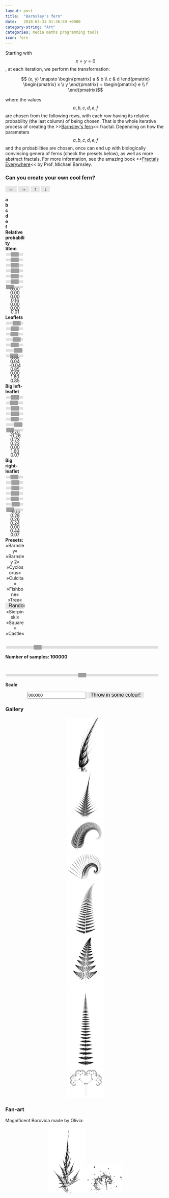 ```yaml
---
layout: post
title:  "Barnsley's fern"
date:   2018-03-31 01:36:59 +0000
category-string: "Art"
categories: media maths programming tools
icon: fern
---
```


<script src="/assets/script/jscolor.min.js"></script>

<!-- Controls of the game -->

<style>
.slidecontainer {
    width: 100%;
}

.slider {
    -webkit-appearance: none;
    width: 100%;
    height: 8px;
    background: #d3d3d3;
    outline: none;
    opacity: 0.7;
    -webkit-transition: .2s;
    transition: opacity .2s;
}

.slider:hover {
    opacity: 1;
}

.slider::-webkit-slider-thumb {
    -webkit-appearance: none;
    appearance: none;
    width: 25px;
    height: 14px;
    background: #777;
    cursor: pointer;
}

.slider::-moz-range-thumb {
    width: 12px;
    height: 12px;
    background: #4CAF50;
    cursor: pointer;
}

.button {
    background-color: #e7e7e7;
    color: black;
    border: none;
    padding: 1px 10px;
    text-align: center;
    text-decoration: none;
    display: inline-block;
    font-size: 16px;
    cursor: pointer;
  }
</style>


Starting with $$x = y = 0$$, at each iteration, we perform the transformation:

$$ (x, y) \mapsto \begin{pmatrix} a & b \\ c & d \end{pmatrix} \begin{pmatrix} x \\ y \end{pmatrix} + \begin{pmatrix} e \\ f \end{pmatrix}$$

where the values $$a, b, c, d, e, f$$ are chosen from the following rows, with each row having its relative probability (the last column) of being chosen. That is the whole iterative process of creating the >>[Barnsley's fern](https://en.wikipedia.org/wiki/Barnsley_fern)<< fractal. Depending on how the parameters $$a,b,c,d,e,f$$ and the probabilities are chosen, once can end up with biologically convincing genera of ferns (check the presets below), as well as more abstract fractals. For more information, see the amazing book >>[Fractals Everywhere](https://www.amazon.co.uk/Fractals-Everywhere-Prof-Michael-Barnsley/dp/0120790610)<< by Prof. Michael Barnsley.

### Can you create your own cool fern?

<!-- Canvas -->



<center>  
  <canvas id="canvas" style="width:70%;"></canvas>
</center>

<!-- Controls -->
<button onclick="ctx.translate(-canvas.width/50, 0); draw_fern();" class="button"> &larr; </button>
<button onclick="ctx.translate(canvas.width/50, 0); draw_fern();" class="button"> &rarr; </button>
<button onclick="ctx.translate(0, -canvas.width/50); draw_fern();" class="button"> &uarr; </button>
<button onclick="ctx.translate(0, canvas.width/50); draw_fern();" class="button"> &darr; </button>


<div class="row" style="width:100%;">
  <div class="column" style="font-weight:bold; width:12%;"> </div>
  <div class="column" style="font-weight:bold; width:12%;"> a </div>
  <div class="column" style="font-weight:bold; width:12%;"> b </div>
  <div class="column" style="font-weight:bold; width:12%;"> c </div>
  <div class="column" style="font-weight:bold; width:12%;"> d </div>
  <div class="column" style="font-weight:bold; width:12%;"> e </div>
  <div class="column" style="font-weight:bold; width:12%;"> f </div>
  <div class="column" style="font-weight:bold; width:12%;"> Relative probability </div>
</div>
<div class="row" style="width:100%;">
  <div class="column" style="font-weight:bold; width:12%;"> Stem </div>
  <div class="column" style="font-weight:bold; width:12%;">  <input type="range" class="slider" oninput="update_captions()"  step="0.01" min="-2.0" max="2.0" id="a1" style="width:90%" value="0.0"/> </div>
  <div class="column" style="font-weight:bold; width:12%;">  <input type="range" class="slider" oninput="update_captions()"  step="0.01" min="-2.0" max="2.0" id="b1" style="width:90%" value="0.0"/> </div>
  <div class="column" style="font-weight:bold; width:12%;">  <input type="range" class="slider" oninput="update_captions()"  step="0.01" min="-2.0" max="2.0" id="c1"  style="width:90%" value="0.0"/>  </div>
  <div class="column" style="font-weight:bold; width:12%;">  <input type="range" class="slider" oninput="update_captions()"  step="0.01" min="-2.0" max="2.0" id="d1"  style="width:90%" value="0.16"/>  </div>
  <div class="column" style="font-weight:bold; width:12%;">  <input type="range" class="slider" oninput="update_captions()"  step="0.01" min="-2.0" max="2.0" id="e1"  style="width:90%" value="0.0"/>  </div>
  <div class="column" style="font-weight:bold; width:12%;">  <input type="range" class="slider" oninput="update_captions()"  step="0.01" min="-2.0" max="2.0" id="f1"  style="width:90%" value="0.0"/>  </div>
  <div class="column" style="font-weight:bold; width:12%;">  <input type="range" class="slider" oninput="update_captions()"  step="0.01" min="0.0" max="2.0" id="p1"  style="width:90%" value="0.01"/>  </div>
</div>
<div class="row" style="width:100%;">
  <div class="column" align="center" style="margin-top: -5px; width:12%;">  </div>
  <div class="column" align="center" id="a1o" style="margin-top: -5px; width:12%;"> 0.00 </div>
  <div class="column" align="center" id="b1o" style="margin-top: -5px; width:12%;"> 0.00 </div>
  <div class="column" align="center" id="c1o" style="margin-top: -5px; width:12%;"> 0.00 </div>
  <div class="column" align="center" id="d1o" style="margin-top: -5px; width:12%;"> 0.16 </div>
  <div class="column" align="center" id="e1o" style="margin-top: -5px; width:12%;"> 0.00 </div>
  <div class="column" align="center" id="f1o" style="margin-top: -5px; width:12%;"> 0.00 </div>
  <div class="column" align="center" id="p1o" style="margin-top: -5px; width:12%;"> 0.01 </div>
</div>
<div class="row" style="width:100%;">
  <div class="column" style="font-weight:bold; width:12%;"> Leaflets </div>
  <div class="column" style="font-weight:bold; width:12%;">  <input type="range" class="slider" oninput="update_captions()"  step="0.01" min="-2.0" max="2.0" id="a2"  style="width:90%" value="0.85"/>  </div>
  <div class="column" style="font-weight:bold; width:12%;">  <input type="range" class="slider" oninput="update_captions()"  step="0.01" min="-2.0" max="2.0" id="b2"  style="width:90%" value="0.04"/>  </div>
  <div class="column" style="font-weight:bold; width:12%;">  <input type="range" class="slider" oninput="update_captions()"  step="0.01" min="-2.0" max="2.0" id="c2"  style="width:90%" value="-0.04"/>  </div>
  <div class="column" style="font-weight:bold; width:12%;">  <input type="range" class="slider" oninput="update_captions()"  step="0.01" min="-2.0" max="2.0" id="d2"  style="width:90%" value="0.85"/>  </div>
  <div class="column" style="font-weight:bold; width:12%;">  <input type="range" class="slider" oninput="update_captions()"  step="0.01" min="-2.0" max="2.0" id="e2"  style="width:90%" value="0.0"/>  </div>
  <div class="column" style="font-weight:bold; width:12%;">  <input type="range" class="slider" oninput="update_captions()"  step="0.01" min="-2.0" max="2.0" id="f2"  style="width:90%" value="1.60"/>  </div>
  <div class="column" style="font-weight:bold; width:12%;">  <input type="range" class="slider" oninput="update_captions()"  step="0.01" min="0.0" max="2.0" id="p2"  style="width:90%" value="0.85"/> </div>
</div>
<div class="row" style="width:100%;">
  <div class="column" align="center" style="margin-top: -5px; width:12%;">  </div>
  <div class="column" align="center" id="a2o" style="margin-top: -5px; width:12%;"> 0.85 </div>
  <div class="column" align="center" id="b2o" style="margin-top: -5px; width:12%;"> 0.04 </div>
  <div class="column" align="center" id="c2o" style="margin-top: -5px; width:12%;"> -0.04 </div>
  <div class="column" align="center" id="d2o" style="margin-top: -5px; width:12%;"> 0.85 </div>
  <div class="column" align="center" id="e2o" style="margin-top: -5px; width:12%;"> 0.00 </div>
  <div class="column" align="center" id="f2o" style="margin-top: -5px; width:12%;"> 1.60 </div>
  <div class="column" align="center" id="p2o" style="margin-top: -5px; width:12%;"> 0.85 </div>
</div>
<div class="row" style="width:100%;">
  <div class="column" style="font-weight:bold; width:12%;"> Big left-leaflet </div>
  <div class="column" style="font-weight:bold; width:12%;">  <input type="range" class="slider" oninput="update_captions()"  step="0.01" min="-2.0" max="2.0" id="a3"  style="width:90%" value="0.20"/>  </div>
  <div class="column" style="font-weight:bold; width:12%;">  <input type="range" class="slider" oninput="update_captions()"  step="0.01" min="-2.0" max="2.0" id="b3"  style="width:90%" value="-0.26"/>  </div>
  <div class="column" style="font-weight:bold; width:12%;">  <input type="range" class="slider" oninput="update_captions()"  step="0.01" min="-2.0" max="2.0" id="c3"  style="width:90%" value="0.23"/>  </div>
  <div class="column" style="font-weight:bold; width:12%;">  <input type="range" class="slider" oninput="update_captions()"  step="0.01" min="-2.0" max="2.0" id="d3"  style="width:90%" value="0.22"/>  </div>
  <div class="column" style="font-weight:bold; width:12%;">  <input type="range" class="slider" oninput="update_captions()"  step="0.01" min="-2.0" max="2.0" id="e3"  style="width:90%" value="0.0"/>  </div>
  <div class="column" style="font-weight:bold; width:12%;">  <input type="range" class="slider" oninput="update_captions()"  step="0.01" min="-2.0" max="2.0" id="f3"  style="width:90%" value="1.60"/>  </div>
  <div class="column" style="font-weight:bold; width:12%;">  <input type="range" class="slider" oninput="update_captions()"  step="0.01" min="0.0" max="2.0" id="p3"  style="width:90%" value="0.07"/>  </div>
</div>
<div class="row" style="width:100%;">
  <div class="column" align="center" style="margin-top: -5px; width:12%;">  </div>
  <div class="column" align="center" id="a3o" style="margin-top: -5px; width:12%;"> 0.20 </div>
  <div class="column" align="center" id="b3o" style="margin-top: -5px; width:12%;"> -0.26 </div>
  <div class="column" align="center" id="c3o" style="margin-top: -5px; width:12%;"> 0.23 </div>
  <div class="column" align="center" id="d3o" style="margin-top: -5px; width:12%;"> 0.22 </div>
  <div class="column" align="center" id="e3o" style="margin-top: -5px; width:12%;"> 0.00 </div>
  <div class="column" align="center" id="f3o" style="margin-top: -5px; width:12%;"> 1.60 </div>
  <div class="column" align="center" id="p3o" style="margin-top: -5px; width:12%;"> 0.07 </div>
</div>
<div class="row" style="width:100%;">
  <div class="column" style="font-weight:bold; width:12%;"> Big right-leaflet </div>
  <div class="column" style="font-weight:bold; width:12%;">  <input type="range" class="slider" oninput="update_captions()"  step="0.01" min="-2.0" max="2.0" id="a4"  style="width:90%" value="-0.15"/>  </div>
  <div class="column" style="font-weight:bold; width:12%;">  <input type="range" class="slider" oninput="update_captions()"  step="0.01" min="-2.0" max="2.0" id="b4"  style="width:90%" value="0.28"/>  </div>
  <div class="column" style="font-weight:bold; width:12%;">  <input type="range" class="slider" oninput="update_captions()"  step="0.01" min="-2.0" max="2.0" id="c4"  style="width:90%" value="0.26"/>  </div>
  <div class="column" style="font-weight:bold; width:12%;">  <input type="range" class="slider" oninput="update_captions()"  step="0.01" min="-2.0" max="2.0" id="d4"  style="width:90%" value="0.24"/>  </div>
  <div class="column" style="font-weight:bold; width:12%;">  <input type="range" class="slider" oninput="update_captions()"  step="0.01" min="-2.0" max="2.0" id="e4"  style="width:90%" value="0.0"/>  </div>
  <div class="column" style="font-weight:bold; width:12%;">  <input type="range" class="slider" oninput="update_captions()"  step="0.01" min="-2.0" max="2.0" id="f4"  style="width:90%" value="0.44"/>  </div>
  <div class="column" style="font-weight:bold; width:12%;">  <input type="range" class="slider" oninput="update_captions()"  step="0.01" min="0.0" max="2.0" id="p4"  style="width:90%" value="0.07"/> </div>
</div>
<div class="row" style="width:100%;">
  <div class="column" align="center" style="margin-top: -5px; width:12%;">  </div>
  <div class="column" align="center" id="a4o" style="margin-top: -5px; width:12%;"> -0.15 </div>
  <div class="column" align="center" id="b4o" style="margin-top: -5px; width:12%;"> 0.28 </div>
  <div class="column" align="center" id="c4o" style="margin-top: -5px; width:12%;"> 0.26 </div>
  <div class="column" align="center" id="d4o" style="margin-top: -5px; width:12%;"> 0.24 </div>
  <div class="column" align="center" id="e4o" style="margin-top: -5px; width:12%;"> 0.00 </div>
  <div class="column" align="center" id="f4o" style="margin-top: -5px; width:12%;"> 0.44 </div>
  <div class="column" align="center" id="p4o" style="margin-top: -5px; width:12%;"> 0.07 </div>
</div>

<div class="row">
  <div class="column" style="width:12%; font-weight:bold;"> Presets: </div>
  <div class="column" style="width:12%" align="center"> <a onclick="set_preset('barnsley')"> »Barnsley«</a> </div>
  <div class="column" style="width:12%" align="center"> <a onclick="set_preset('barnsley2')"> »Barnsley 2«</a> </div>
  <div class="column" style="width:12%" align="center"> <a onclick="set_preset('cyclosorus')"> »Cyclosorus«</a> </div>
  <div class="column" style="width:12%" align="center"> <a onclick="set_preset('culcita')"> »Culcita«</a> </div>
  <div class="column" style="width:12%" align="center"> <a onclick="set_preset('fishbone')"> »Fishbone«</a> </div>
  <div class="column" style="width:12%" align="center"> <a onclick="set_preset('tree')"> »Tree«</a> </div>
  <div class="column" style="width:12%" align="center"> <button onclick="set_random()" class="button"> Randomize! </button> </div>
</div>

<div class="row">
  <div class="column" style="width:12%; font-weight:bold;"> </div>
  <div class="column" style="width:12%" align="center"> <a onclick="set_preset('sierpinski')"> »Sierpinski«</a> </div>
  <div class="column" style="width:12%" align="center"> <a onclick="set_preset('square')"> »Square«</a> </div>
  <div class="column" style="width:12%" align="center">  <a onclick="set_preset('castle')"> »Castle«</a>  </div>
  <div class="column" style="width:12%" align="center">  </div>
  <div class="column" style="width:12%" align="center">  </div>
  <div class="column" style="width:12%" align="center">  </div>
  <div class="column" style="width:12%" align="center">  </div>
</div>

<div style="padding-top: 25px;">
<input type="range" min="5000" max="500000" value="100000" step="5000" class="slider" id="samples_slider" oninput="update_samples(); draw_fern();" style="width:95%;">
<p id="samples_output" style="font-weight:bold;"> Number of samples: 100000 </p>
</div>

<div style="padding-top: 25px;">
<input type="range" class="slider" id="scale_slider" oninput="update_scale(); draw_fern();" style="width:95%;">
<p style="font-weight:bold;"> Scale </p>
</div>

 <div align="center" class="row"> <input type="text" class="jscolor" id="colorinput" value="000000"> <button class="button" onclick="set_colour()"> Throw in some colour! </button> </div>

<!-- Gallery  -->



### Gallery
<div align="center">
<div class="row">
<div class="column" style="width:23%;"><img src="/assets/image/bernsleys_fern_gallery/1.png"></div>
<div class="column" style="width:23%;"><img src="/assets/image/bernsleys_fern_gallery/2.png"></div>
<div class="column" style="width:23%;"><img src="/assets/image/bernsleys_fern_gallery/3.png"></div>
<div class="column" style="width:23%;"><img src="/assets/image/bernsleys_fern_gallery/4.png"></div>
</div>

<div class="row">
<div class="column" style="width:23%;"><img src="/assets/image/bernsleys_fern_gallery/5.png"></div>
<div class="column" style="width:23%;"><img src="/assets/image/bernsleys_fern_gallery/6.png"></div>
<div class="column" style="width:23%;"><img src="/assets/image/bernsleys_fern_gallery/7.png"></div>
<div class="column" style="width:23%;"><img src="/assets/image/bernsleys_fern_gallery/8.png"></div>
</div>
</div>

### Fan-art
Magnificent Borovica made by Olivia:
<div align="center">
<img src="/assets/image/bernsleys_fern_gallery/borovica.png" style="width:23%;">
<img src="/assets/image/bernsleys_fern_gallery/leafy.png" style="width:23%;">
</div>



<!-- Javascript -->

<script>
  var canvas = document.getElementById('canvas');
  canvas.width = canvas.clientWidth;
  canvas.height =  canvas.clientWidth;
  var ctx = canvas.getContext("2d");
  var clr = '#000000';

  var scale = canvas.height/11;
  document.getElementById('scale_slider').min = scale/10;
  document.getElementById('scale_slider').step = scale/5;
  document.getElementById('scale_slider').max = scale*20;
  document.getElementById('scale_slider').value = scale;


  function hexToRgb(hex) {
    var result = /^#?([a-f\d]{2})([a-f\d]{2})([a-f\d]{2})$/i.exec(hex);
    return result ? {
        r: parseInt(result[1], 16),
        g: parseInt(result[2], 16),
        b: parseInt(result[3], 16)
    } : null;
  }


  function update_scale() {
    scale = parseFloat(document.getElementById('scale_slider').value);
  }

  function update_captions() {
    for (v in {a:'a', b:'b', c:'c', d:'d', e:'e', f:'f', p:'p'}) {
      for (n in {'1':'1', '2':'2', '3':'3', '4':'4'}) {
        vid = v + n;
        document.getElementById(vid + 'o').innerHTML = parseFloat(document.getElementById(vid).value).toFixed(2);
      }
    }
    draw_fern();
  }
  function update_samples() {
    var samples = parseInt(document.getElementById("samples_slider").value);
    document.getElementById("samples_output").innerHTML = "Number of samples: " + samples;
  }


  function draw_fern() {
    // clean the canvas
    ctx.save();
    ctx.setTransform(1, 0, 0, 1, 0, 0);
    ctx.clearRect(0, 0, canvas.width, canvas.height);
    ctx.restore();

    var samples = parseInt(document.getElementById("samples_slider").value);

    // normalize row probabilities
    var p1 = parseFloat(document.getElementById("p1").value);
    var p2 = parseFloat(document.getElementById("p2").value);
    var p3 = parseFloat(document.getElementById("p3").value);
    var p4 = parseFloat(document.getElementById("p4").value);
    var sump = p1 + p2 + p3 + p4;
    p1 = p1/sump; p2 = p2/sump; p3 = p3/sump; p4=p4/sump;

    var x = 0, y = 0;


    var rv = {
      '1': [parseFloat(document.getElementById("a1").value), parseFloat(document.getElementById("b1").value),
            parseFloat(document.getElementById("c1").value), parseFloat(document.getElementById("d1").value),
            parseFloat(document.getElementById("e1").value), parseFloat(document.getElementById("f1").value)],

      '2': [parseFloat(document.getElementById("a2").value), parseFloat(document.getElementById("b2").value),
            parseFloat(document.getElementById("c2").value), parseFloat(document.getElementById("d2").value),
            parseFloat(document.getElementById("e2").value), parseFloat(document.getElementById("f2").value)],

      '3': [parseFloat(document.getElementById("a3").value), parseFloat(document.getElementById("b3").value),
            parseFloat(document.getElementById("c3").value), parseFloat(document.getElementById("d3").value),
            parseFloat(document.getElementById("e3").value), parseFloat(document.getElementById("f3").value)],

      '4': [parseFloat(document.getElementById("a4").value), parseFloat(document.getElementById("b4").value),
            parseFloat(document.getElementById("c4").value), parseFloat(document.getElementById("d4").value),
            parseFloat(document.getElementById("e4").value), parseFloat(document.getElementById("f4").value)]
    }

    var a, b, c, d, e, f;

    for (var i = 0; i < samples; i++) {
      // Roll a die to choose the row
      var die = Math.random();
      if (die <= p1) {
        a = rv['1'][0]; b = rv['1'][1]; c = rv['1'][2]; d = rv['1'][3]; e = rv['1'][4]; f = rv['1'][5];
      } else if (die <= p1 + p2) {
        a = rv['2'][0]; b = rv['2'][1]; c = rv['2'][2]; d = rv['2'][3]; e = rv['2'][4]; f = rv['2'][5];
      } else if (die <= p1 + p2 + p3) {
        a = rv['3'][0]; b = rv['3'][1]; c = rv['3'][2]; d = rv['3'][3]; e = rv['3'][4]; f = rv['3'][5];
      } else {
        a = rv['4'][0]; b = rv['4'][1]; c = rv['4'][2]; d = rv['4'][3]; e = rv['4'][4]; f = rv['4'][5];
      }

      var oldx = parseFloat(x), oldy = parseFloat(y);
      x = a*oldx + b*oldy + e;
      y = c*oldx + d*oldy + f;

      ctx.fillRect(canvas.width/2 + scale*x, canvas.height - scale*y - 20, 1, 1);
    }
  }

  draw_fern();

  function set_preset(name) {
    fern = ferns[name];
    for (key in fern) {
      document.getElementById(key).value = fern[key];
    }
    update_captions();
    draw_fern();
  }

  function set_random() {
    for (key in ferns["barnsley"]) {
      var altvalue = parseFloat(document.getElementById(key).value) + (Math.random() - 0.5)/8;

      document.getElementById(key).value = Math.max(parseFloat(document.getElementById(key).min), Math.min(parseFloat(document.getElementById(key).max),
      altvalue));
    }
    update_captions();
    draw_fern();
  }

  function set_colour() {
    ctx.fillStyle = "#" + document.getElementById("colorinput").value;
    draw_fern();
  }

  ferns = {
    "barnsley": {
      "a1": 0.00,
      "b1": 0.00,
      "c1": 0.00,
      "d1": 0.16,
      "e1": 0.00,
      "f1": 0.00,
      "p1": 0.01,

      "a2": 0.85,
      "b2": 0.04,
      "c2": -0.04,
      "d2": 0.85,
      "e2": 0.00,
      "f2": 1.60,
      "p2": 0.85,

      "a3": 0.20,
      "b3": -0.26,
      "c3": 0.23,
      "d3": 0.22,
      "e3": 0.00,
      "f3": 1.60,
      "p3": 0.07,

      "a4": -0.15,
      "b4": 0.28,
      "c4": 0.26,
      "d4": 0.24,
      "e4": 0.00,
      "f4": 0.44,
      "p4": 0.07
    },

    "culcita": {
      "a1": 0.00,
      "b1": 0.00,
      "c1": 0.00,
      "d1": 0.25,
      "e1": 0.00,
      "f1": -0.14,
      "p1": 0.02,

      "a2": 0.85,
      "b2": 0.02,
      "c2": -0.02,
      "d2": 0.83,
      "e2": 0.00,
      "f2": 1.00,
      "p2": 0.84,

      "a3": 0.09,
      "b3": -0.28,
      "c3": 0.3,
      "d3": 0.11,
      "e3": 0.00,
      "f3": 0.60,
      "p3": 0.07,

      "a4": -0.09,
      "b4": 0.28,
      "c4": 0.3,
      "d4": 0.09,
      "e4": 0.00,
      "f4": 0.70,
      "p4": 0.07
    },

    "fishbone": {
      "a1": 0.00,
      "b1": 0.00,
      "c1": 0.00,
      "d1": 0.25,
      "e1": 0.00,
      "f1": -0.4,
      "p1": 0.02,

      "a2": 0.95,
      "b2": 0.002,
      "c2": -0.002,
      "d2": 0.93,
      "e2": -0.002,
      "f2": 0.5,
      "p2": 0.84,

      "a3": 0.035,
      "b3": -0.11,
      "c3": 0.27,
      "d3": 0.01,
      "e3": 0.047,
      "f3": 0.06,
      "p3": 0.07,

      "a4": -0.04,
      "b4": 0.11,
      "c4": 0.27,
      "d4": 0.01,
      "e4": 0.047,
      "f4": 0.06,
      "p4": 0.07
    },

    "cyclosorus": {
      "a1": 0.00,
      "b1": 0.00,
      "c1": 0.00,
      "d1": 0.25,
      "e1": 0.00,
      "f1": -0.4,
      "p1": 0.02,

      "a2": 0.95,
      "b2": 0.005,
      "c2": -0.005,
      "d2": 0.93,
      "e2": -0.002,
      "f2": 0.5,
      "p2": 0.84,

      "a3": 0.035,
      "b3": -0.2,
      "c3": 0.16,
      "d3": 0.04,
      "e3": -0.09,
      "f3": 0.02,
      "p3": 0.07,

      "a4": -0.04,
      "b4": 0.2,
      "c4": 0.16,
      "d4": 0.04,
      "e4": 0.083,
      "f4": 0.12,
      "p4": 0.07
    },

    "barnsley2": {
      "a1": 0.00,
      "b1": 0.00,
      "c1": 0.00,
      "d1": 0.2,
      "e1": 0.00,
      "f1": -0.12,
      "p1": 0.01,

      "a2": 0.845,
      "b2": 0.035,
      "c2": -0.035,
      "d2": 0.82,
      "e2": 0.00,
      "f2": 1.60,
      "p2": 0.85,

      "a3": 0.20,
      "b3": -0.31,
      "c3": 0.255,
      "d3": 0.245,
      "e3": 0.00,
      "f3": 0.29,
      "p3": 0.07,

      "a4": -0.15,
      "b4": 0.24,
      "c4": 0.25,
      "d4": 0.2,
      "e4": 0.00,
      "f4": 0.68,
      "p4": 0.07
    },

    "tree": {
        "a1": 0.00,
        "b1": 0.00,
        "c1": 0.00,
        "d1": 0.5,
        "e1": 0.00,
        "f1": 0.0,
        "p1": 0.05,

        "a2": 0.42,
        "b2": -0.42,
        "c2": 0.42,
        "d2": 0.42,
        "e2": 0.00,
        "f2": 0.2,
        "p2": 0.4,

        "a3": 0.42,
        "b3": 0.42,
        "c3": -0.42,
        "d3": 0.42,
        "e3": 0.00,
        "f3": 0.2,
        "p3": 0.4,

        "a4": 0.1,
        "b4": 0.0,
        "c4": 0.0,
        "d4": 0.1,
        "e4": 0.00,
        "f4": 0.2,
        "p4": 0.15
      },

      "sierpinski": {
          "a1": 0.5,
          "b1": 0.00,
          "c1": 0.00,
          "d1": 0.5,
          "e1": 1.0,
          "f1": 1.0,
          "p1": 0.33,

          "a2": 0.5,
          "b2": 0.0,
          "c2": 0.0,
          "d2": 0.5,
          "e2": 1.0,
          "f2": 50,
          "p2": 0.33,

          "a3": 0.5,
          "b3": 0.0,
          "c3": 0.0,
          "d3": 0.5,
          "e3": 50,
          "f3": 50,
          "p3": 0.34,

          "a4": 0.0,
          "b4": 0.0,
          "c4": 0.0,
          "d4": 0.0,
          "e4": 0.00,
          "f4": 0.0,
          "p4": 0.0
        },

        "square": {
            "a1": 0.5,
            "b1": 0.00,
            "c1": 0.00,
            "d1": 0.5,
            "e1": 1.0,
            "f1": 1.0,
            "p1": 0.25,

            "a2": 0.5,
            "b2": 0.0,
            "c2": 0.0,
            "d2": 0.5,
            "e2": 50.0,
            "f2": 1.0,
            "p2": 0.25,

            "a3": 0.5,
            "b3": 0.0,
            "c3": 0.0,
            "d3": 0.5,
            "e3": 1.0,
            "f3": 50.0,
            "p3": 0.25,

            "a4": 0.5,
            "b4": 0.0,
            "c4": 0.0,
            "d4": 0.5,
            "e4": 50.0,
            "f4": 50.0,
            "p4": 0.25
          },

          "castle": {
              "a1": 0.5,
              "b1": 0.00,
              "c1": 0.00,
              "d1": 0.5,
              "e1": 0.0,
              "f1": 0.0,
              "p1": 0.25,

              "a2": 0.5,
              "b2": 0.0,
              "c2": 0.0,
              "d2": 0.5,
              "e2": 2.0,
              "f2": 0.0,
              "p2": 0.25,

              "a3": 0.4,
              "b3": 0.0,
              "c3": 0.0,
              "d3": 0.4,
              "e3": 0.0,
              "f3": 1.0,
              "p3": 0.25,

              "a4": 0.5,
              "b4": 0.0,
              "c4": 0.0,
              "d4": 0.5,
              "e4": 2.0,
              "f4": 1.0,
              "p4": 0.25
            }
  }
</script>
